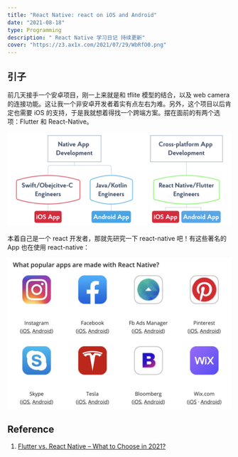 ```yaml
---
title: "React Native: react on iOS and Android"
date: "2021-08-18"
type: Programming
description: " React Native 学习日记 持续更新"
cover: "https://z3.ax1x.com/2021/07/29/WbRfO0.png"
---
```


## 引子

前几天接手一个安卓项目，刚一上来就是和 tflite 模型的结合，以及 web camera 的连接功能。这让我一个非安卓开发者着实有点左右为难。另外，这个项目以后肯定也需要 iOS 的支持，于是我就想着得找一个跨端方案。摆在面前的有两个选项：Flutter 和 React-Native。

![](1.png)

本着自己是一个 react 开发者，那就先研究一下 react-native 吧！有这些著名的 App 也在使用 react-native：

![](2.png)

## Reference

1. [Flutter vs. React Native – What to Choose in 2021?](https://www.thedroidsonroids.com/blog/flutter-vs-react-native-what-to-choose-in-2021)
